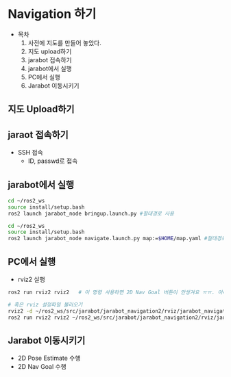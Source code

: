 # Navigation 하기
* 목차
  1. 사전에 지도를 만들어 놓았다.
  1. 지도 upload하기
  1. jarabot 접속하기
  1. jarabot에서 실행
  1. PC에서 실행
  1. Jarabot 이동시키기

## 지도 Upload하기

## jaraot 접속하기
* SSH 접속
  * ID, passwd로 접속

## jarabot에서 실행
```bash
cd ~/ros2_ws
source install/setup.bash
ros2 launch jarabot_node bringup.launch.py #절대경로 사용
```

```bash
cd ~/ros2_ws
source install/setup.bash
ros2 launch jarabot_node navigate.launch.py map:=$HOME/map.yaml #절대경로 사용
```

## PC에서 실행
* rviz2 실행
```bash
ros2 run rviz2 rviz2   # 이 명령 사용하면 2D Nav Goal 버튼이 안생겨요 ㅠㅠ. 아래 명령 수행해주세요.

# 혹은 rviz 설정파일 불러오기
rviz2 -d ~/ros2_ws/src/jarabot/jarabot_navigation2/rviz/jarabot_navigation2.rviz
ros2 run rviz2 rviz2 ~/ros2_ws/src/jarabot/jarabot_navigation2/rviz/jarabot_navigation2.rviz
```

## Jarabot 이동시키기
* 2D Pose Estimate 수행
* 2D Nav Goal 수행

